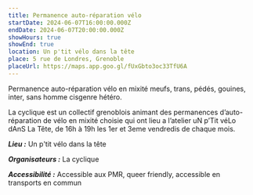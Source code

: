```yaml
---
title: Permanence auto-réparation vélo
startDate: 2024-06-07T16:00:00.000Z
endDate: 2024-06-07T20:00:00.000Z
showHours: true
showEnd: true
location: Un p'tit vélo dans la tête
place: 5 rue de Londres, Grenoble 
placeUrl: https://maps.app.goo.gl/fUxGbto3oc33TfU6A
---
```


Permanence auto-réparation vélo en mixité meufs, trans, pédés, gouines, inter, sans homme cisgenre hétéro.

La cyclique est un collectif grenoblois animant des permanences d’auto-réparation de vélo en mixité choisie qui ont lieu a l’atelier uN p’Tit véLo dAnS La Tête, de 16h à 19h les 1er et 3eme vendredis de chaque mois.

***Lieu :*** Un p'tit vélo dans la tête



***Organisateurs :*** La cyclique

***Accessibilité :*** Accessible aux PMR, queer friendly, accessible en transports en commun

